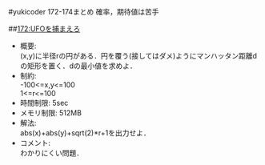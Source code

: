 #yukicoder 172-174まとめ
確率，期待値は苦手

##[172:UFOを捕まえろ](http://yukicoder.me/problems/388)
+ 概要:  
(x,y)に半径rの円がある．円を覆う(接してはダメ)ようにマンハッタン距離dの矩形を置く．dの最小値を求めよ．
+ 制約:  
-100<=x,y<=100  
1<=r<=100  
+ 時間制限: 5sec
+ メモリ制限: 512MB
+ 解法:  
abs(x)+abs(y)+sqrt(2)*r+1を出力せよ．
+ コメント:  
わかりにくい問題．
